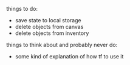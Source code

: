 things to do:

* save state to local storage
* delete objects from canvas
* delete objects from inventory

things to think about and probably never do:

* some kind of explanation of how tf to use it

